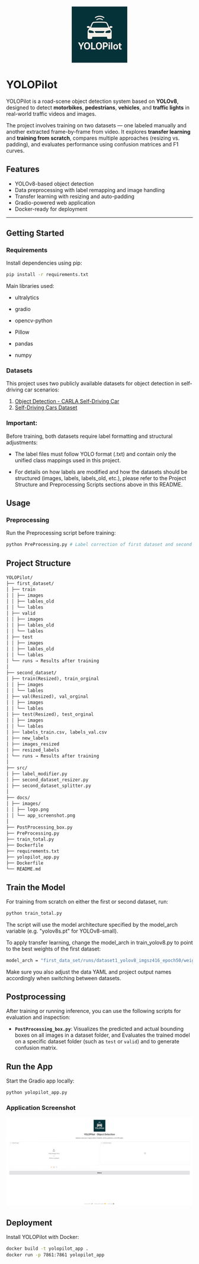 <p align="center">
  <img src="docs/images/logo.png" alt="YOLOPilot Logo" width="150"/>
</p>

# YOLOPilot 

YOLOPilot is a road-scene object detection system based on **YOLOv8**, designed to detect **motorbikes**, **pedestrians**, **vehicles**, and **traffic lights** in real-world traffic videos and images.

The project involves training on two datasets — one labeled manually and another extracted frame-by-frame from video. It explores **transfer learning** and **training from scratch**, compares multiple approaches (resizing vs. padding), and evaluates performance using confusion matrices and F1 curves.

## Features

- YOLOv8-based object detection
- Data preprocessing with label remapping and image handling
- Transfer learning with resizing and auto-padding
- Gradio-powered web application
- Docker-ready for deployment

---

## Getting Started

### Requirements

Install dependencies using pip:

```bash
pip install -r requirements.txt
```

Main libraries used:

- ultralytics

- gradio

- opencv-python

- Pillow

- pandas

- numpy

### Datasets

This project uses two publicly available datasets for object detection in self-driving car scenarios:

1. [Object Detection - CARLA Self-Driving Car](https://www.kaggle.com/datasets/ibrahimalobaid/object-detection-carla-self-driving-car)
2. [Self-Driving Cars Dataset](https://www.kaggle.com/datasets/alincijov/self-driving-cars)

### Important:

Before training, both datasets require label formatting and structural adjustments:

- The label files must follow YOLO format (.txt) and contain only the unified class mappings used in this project.

- For details on how labels are modified and how the datasets should be structured (images, labels, labels_old, etc.), please refer to the Project Structure and Preprocessing Scripts sections above in this README.

## Usage

### Preprocessing

Run the Preprocessing script before training:

``` bash
python PreProcessing.py # Label correction of first dataset and second dataset, spliting the seocnd dataset and resizing images and correct lables of second dataset from 480x300 to 416x416 pixels
```



## Project Structure
```
YOLOPilot/
├── first_dataset/
│ ├── train
│ │ ├── images
│ │ ├── lables_old
│ │ └── lables
│ ├── valid
│ │ ├── images
│ │ ├── lables_old
│ │ └── lables
│ ├── test
│ │ ├── images
│ │ ├── lables_old
│ │ └── lables
│ └── runs → Results after training
│ 
├── second_dataset/
│ ├── train(Resized), train_orginal
│ │ ├── images
│ │ └── lables
│ ├── val(Resized), val_orginal
│ │ ├── images
│ │ └── lables
│ ├── test(Resized), test_orginal
│ │ ├── images
│ │ └── lables
│ ├── labels_train.csv, labels_val.csv
│ ├── new_labels
│ ├── images_resized
│ ├── resized_labels
│ └── runs → Results after training
│
├── src/
│ ├── label_modifier.py
│ ├── second_dataset_resizer.py
│ ├── second_dataset_splitter.py
│
├── docs/
│ ├── images/
│ │ ├── logo.png
│ │ └── app_screenshot.png
│
├── PostProcessing_box.py
├── PreProcessing.py
├── train_total.py
├── Dockerfile
├── requirements.txt
├── yolopilot_app.py
├── Dockerfile
└── README.md
```

## Train the Model

For training from scratch on either the first or second dataset, run:

```bash
python train_total.py
```

The script will use the model architecture specified by the model_arch variable (e.g. "yolov8s.pt" for YOLOv8-small).

To apply transfer learning, change the model_arch in train_yolov8.py to point to the best weights of the first dataset:

```bash
model_arch = "first_data_set/runs/dataset1_yolov8_imgsz416_epoch50/weights/best.pt"
```
Make sure you also adjust the data YAML and project output names accordingly when switching between datasets.


## Postprocessing

After training or running inference, you can use the following scripts for evaluation and inspection:

- **`PostProcessing_box.py`**: Visualizes the predicted and actual bounding boxes on all images in a dataset folder, and Evaluates the trained model on a specific dataset folder (such as `test` or `valid`) and to generate confusion matrix.

## Run the App
Start the Gradio app locally:

```bash
python yolopilot_app.py
```

### Application Screenshot

<p align="center">
  <img src="docs/images/application.png" alt="YOLOPilot App Screenshot" width="600"/>
</p>


## Deployment

Install YOLOPilot with Docker:

```bash
docker build -t yolopilot_app .
docker run -p 7861:7861 yolopilot_app
```

